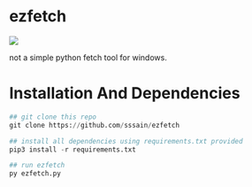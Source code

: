 # ezfetch
<img src="https://i.postimg.cc/4dtRzgdv/ezfetchupdate.png"></img>

not a simple python fetch tool for windows.


# Installation And Dependencies
```python
## git clone this repo
git clone https://github.com/sssain/ezfetch

## install all dependencies using requirements.txt provided
pip3 install -r requirements.txt

## run ezfetch
py ezfetch.py

```
